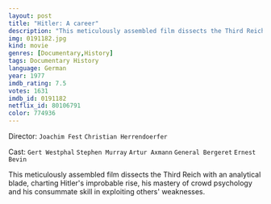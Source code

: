 ```yaml
---
layout: post
title: "Hitler: A career"
description: "This meticulously assembled film dissects the Third Reich with an analytical blade, charting Hitler's improbable rise, his mastery of crowd psychology and his consummate skill in exploiting others' weaknesses..."
img: 0191182.jpg
kind: movie
genres: [Documentary,History]
tags: Documentary History 
language: German
year: 1977
imdb_rating: 7.5
votes: 1631
imdb_id: 0191182
netflix_id: 80106791
color: 774936
---
```

Director: `Joachim Fest` `Christian Herrendoerfer`  

Cast: `Gert Westphal` `Stephen Murray` `Artur Axmann` `General Bergeret` `Ernest Bevin` 

This meticulously assembled film dissects the Third Reich with an analytical blade, charting Hitler's improbable rise, his mastery of crowd psychology and his consummate skill in exploiting others' weaknesses.